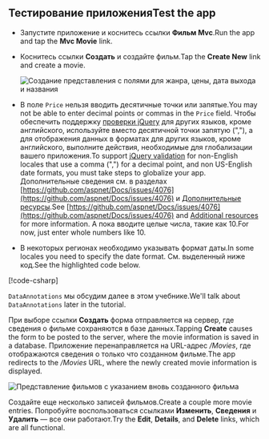 
## <a name="test-the-app"></a><span data-ttu-id="e639b-101">Тестирование приложения</span><span class="sxs-lookup"><span data-stu-id="e639b-101">Test the app</span></span>

* <span data-ttu-id="e639b-102">Запустите приложение и коснитесь ссылки **Фильм Mvc**.</span><span class="sxs-lookup"><span data-stu-id="e639b-102">Run the app and tap the **Mvc Movie** link.</span></span>
* <span data-ttu-id="e639b-103">Коснитесь ссылки **Создать** и создайте фильм.</span><span class="sxs-lookup"><span data-stu-id="e639b-103">Tap the **Create New** link and create a movie.</span></span>

  ![Создание представления с полями для жанра, цены, дата выхода и названия](~/tutorials/first-mvc-app/adding-model/_static/movies.png)

* <span data-ttu-id="e639b-105">В поле `Price` нельзя вводить десятичные точки или запятые.</span><span class="sxs-lookup"><span data-stu-id="e639b-105">You may not be able to enter decimal points or commas in the `Price` field.</span></span> <span data-ttu-id="e639b-106">Чтобы обеспечить поддержку [проверки jQuery](https://jqueryvalidation.org/) для других языков, кроме английского, используйте вместо десятичной точки запятую (","), а для отображения данных в форматах для других языков, кроме английского, выполните действия, необходимые для глобализации вашего приложения.</span><span class="sxs-lookup"><span data-stu-id="e639b-106">To support [jQuery validation](https://jqueryvalidation.org/) for non-English locales that use a comma (",") for a decimal point, and non US-English date formats, you must take steps to globalize your app.</span></span> <span data-ttu-id="e639b-107">Дополнительные сведения см. в разделах [https://github.com/aspnet/Docs/issues/4076](https://github.com/aspnet/Docs/issues/4076) и [Дополнительные ресурсы](#additional-resources).</span><span class="sxs-lookup"><span data-stu-id="e639b-107">See [https://github.com/aspnet/Docs/issues/4076](https://github.com/aspnet/Docs/issues/4076) and [Additional resources](#additional-resources) for more information.</span></span> <span data-ttu-id="e639b-108">А пока вводите целые числа, такие как 10.</span><span class="sxs-lookup"><span data-stu-id="e639b-108">For now, just enter whole numbers like 10.</span></span>

<a name="displayformatdatelocal"></a>

* <span data-ttu-id="e639b-109">В некоторых регионах необходимо указывать формат даты.</span><span class="sxs-lookup"><span data-stu-id="e639b-109">In some locales you need to specify the date format.</span></span> <span data-ttu-id="e639b-110">См. выделенный ниже код.</span><span class="sxs-lookup"><span data-stu-id="e639b-110">See the highlighted code below.</span></span>

[!code-csharp[](~/tutorials/first-mvc-app/start-mvc/sample/MvcMovie/Models/MovieDateFormat.cs?name=snippet_1&highlight=2,10)]

<span data-ttu-id="e639b-111">`DataAnnotations` мы обсудим далее в этом учебнике.</span><span class="sxs-lookup"><span data-stu-id="e639b-111">We'll talk about `DataAnnotations` later in the tutorial.</span></span>

<span data-ttu-id="e639b-112">При выборе ссылки **Создать** форма отправляется на сервер, где сведения о фильме сохраняются в базе данных.</span><span class="sxs-lookup"><span data-stu-id="e639b-112">Tapping **Create** causes the form to be posted to the server, where the movie information is saved in a database.</span></span> <span data-ttu-id="e639b-113">Приложение перенаправляется на URL-адрес */Movies*, где отображаются сведения о только что созданном фильме.</span><span class="sxs-lookup"><span data-stu-id="e639b-113">The app redirects to the */Movies* URL, where the newly created movie information is displayed.</span></span>

![Представление фильмов с указанием вновь созданного фильма](~/tutorials/first-mvc-app/adding-model/_static/h.png)

<span data-ttu-id="e639b-115">Создайте еще несколько записей фильмов.</span><span class="sxs-lookup"><span data-stu-id="e639b-115">Create a couple more movie entries.</span></span> <span data-ttu-id="e639b-116">Попробуйте воспользоваться ссылками **Изменить**, **Сведения** и **Удалить** — все они работают.</span><span class="sxs-lookup"><span data-stu-id="e639b-116">Try the **Edit**, **Details**, and **Delete** links, which are all functional.</span></span>
